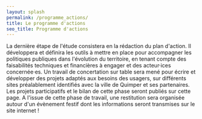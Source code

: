 ```yaml
---
layout: splash
permalink: /programme_actions/
title: Le programme d'actions
seo_title: Programme d'actions
---
```


La dernière étape de l'étude consistera en la rédaction du plan d'action. Il développera et définira les outils à mettre en place pour accompagner les politiques publiques dans l'évolution du territoire, en tenant compte des faisabilités techniques et financières à engager et des acteur·ices concernée·es.
Un travail de concertation sur table sera mené pour écrire et développer des projets adaptés aux besoins des usagers, sur différents sites préalablement identifiés avec la ville de Quimper et ses partenaires. 
Les projets participatifs et le bilan de cette phase seront publiés sur cette page.
A l'issue de cette phase de travail, une restitution sera organisée autour d'un évènement festif dont les informations seront transmises sur le site internet !